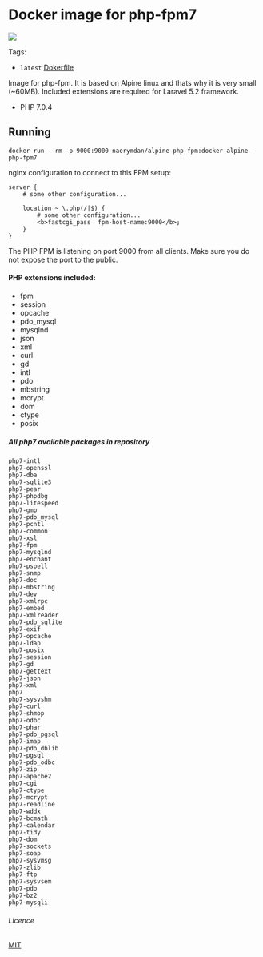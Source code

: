 # Docker image for php-fpm7

[![](https://badge.imagelayers.io/yavin/alpine-php-fpm:latest.svg)](https://imagelayers.io/?images=naerymdan/docker-alpine-php-fpm7:latest)

Tags:
* `latest` [Dokerfile](https://github.com/naerymdan/docker-alpine-php-fpm7/blob/master/Dockerfile)

Image for php-fpm. It is based on Alpine linux and thats why it is very small (~60MB). Included extensions are required for Laravel 5.2 framework.
* PHP 7.0.4

## Running
```
docker run --rm -p 9000:9000 naerymdan/alpine-php-fpm:docker-alpine-php-fpm7
```

nginx configuration to connect to this FPM setup:

```
server {
    # some other configuration...

    location ~ \.php(/|$) {
        # some other configuration...
        <b>fastcgi_pass  fpm-host-name:9000</b>;
    }
}
```

The PHP FPM is listening on port 9000 from all clients. Make sure you do not expose the port to the public.


#### PHP extensions included:
* fpm
* session
* opcache
* pdo_mysql
* mysqlnd
* json
* xml
* curl
* gd
* intl
* pdo
* mbstring
* mcrypt
* dom
* ctype
* posix

##### All php7 available packages in repository
```
php7-intl
php7-openssl
php7-dba
php7-sqlite3
php7-pear
php7-phpdbg
php7-litespeed
php7-gmp
php7-pdo_mysql
php7-pcntl
php7-common
php7-xsl
php7-fpm
php7-mysqlnd
php7-enchant
php7-pspell
php7-snmp
php7-doc
php7-mbstring
php7-dev
php7-xmlrpc
php7-embed
php7-xmlreader
php7-pdo_sqlite
php7-exif
php7-opcache
php7-ldap
php7-posix
php7-session
php7-gd
php7-gettext
php7-json
php7-xml
php7
php7-sysvshm
php7-curl
php7-shmop
php7-odbc
php7-phar
php7-pdo_pgsql
php7-imap
php7-pdo_dblib
php7-pgsql
php7-pdo_odbc
php7-zip
php7-apache2
php7-cgi
php7-ctype
php7-mcrypt
php7-readline
php7-wddx
php7-bcmath
php7-calendar
php7-tidy
php7-dom
php7-sockets
php7-soap
php7-sysvmsg
php7-zlib
php7-ftp
php7-sysvsem
php7-pdo
php7-bz2
php7-mysqli
```

###### Licence
[MIT](https://opensource.org/licenses/MIT)
